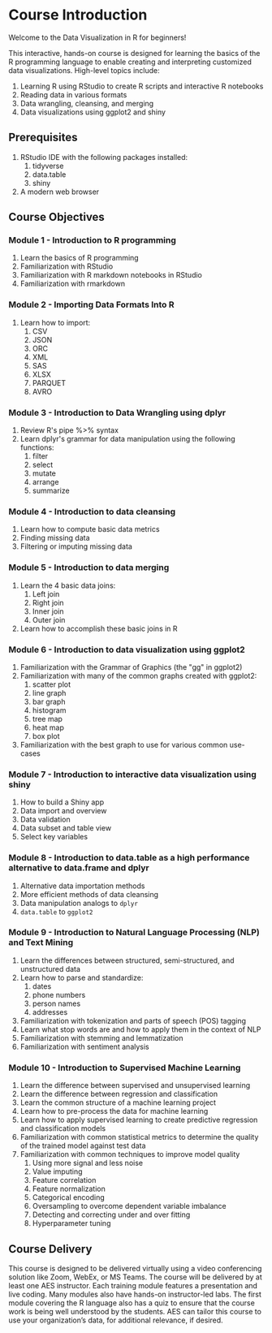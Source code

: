 # Course Introduction

Welcome to the Data Visualization in R for beginners!

This interactive, hands-on course is designed for learning the basics of the R programming language to enable creating and interpreting customized data visualizations.  High-level topics include:
1. Learning R using RStudio to create R scripts and interactive R notebooks
1. Reading data in various formats
1. Data wrangling, cleansing, and merging
1. Data visualizations using ggplot2 and shiny

## Prerequisites
1. RStudio IDE with the following packages installed:
    1. tidyverse
    1. data.table
    1. shiny
1. A modern web browser

## Course Objectives
### **Module 1 - Introduction to R programming**
1. Learn the basics of R programming
1. Familiarization with RStudio
1. Familiarization with R markdown notebooks in RStudio
1. Familiarization with rmarkdown

### **Module 2 - Importing Data Formats Into R**
1. Learn how to import:
    1. CSV
    1. JSON
    1. ORC
    1. XML
    1. SAS
    1. XLSX
    1. PARQUET
    1. AVRO

### **Module 3 - Introduction to Data Wrangling using dplyr**
1. Review R's pipe %>% syntax
1. Learn dplyr's grammar for data manipulation using the following functions:
    1. filter
    1. select
    1. mutate
    1. arrange
    1. summarize

### **Module 4 - Introduction to data cleansing**
1. Learn how to compute basic data metrics
1. Finding missing data
1. Filtering or imputing missing data

### **Module 5 - Introduction to data merging**
1. Learn the 4 basic data joins:
    1. Left join
    1. Right join
    1. Inner join
    1. Outer join
1. Learn how to accomplish these basic joins in R

### **Module 6 - Introduction to data visualization using ggplot2**
1. Familiarization with the Grammar of Graphics (the "gg" in ggplot2)
1. Familiarization with many of the common graphs created with ggplot2:
    1. scatter plot
    1. line graph
    1. bar graph
    1. histogram
    1. tree map
    1. heat map
    1. box plot
1. Familiarization with the best graph to use for various common use-cases

### **Module 7 - Introduction to interactive data visualization using shiny**
1. How to build a Shiny app
1. Data import and overview
1. Data validation
1. Data subset and table view
1. Select key variables

### **Module 8 - Introduction to data.table as a high performance alternative to data.frame and dplyr**
1. Alternative data importation methods
1. More efficient methods of data cleansing
1. Data manipulation analogs to `dplyr`
1. `data.table` to `ggplot2`

### **Module 9 - Introduction to Natural Language Processing (NLP) and Text Mining**
1. Learn the differences between structured, semi-structured, and unstructured data
1. Learn how to parse and standardize:
    1. dates
    1. phone numbers
    1. person names
    1. addresses
1. Familiarization with tokenization and parts of speech (POS) tagging
1. Learn what stop words are and how to apply them in the context of NLP
1. Familiarization with stemming and lemmatization
1. Familiarization with sentiment analysis

### **Module 10 - Introduction to Supervised Machine Learning**
1. Learn the difference between supervised and unsupervised learning
1. Learn the difference between regression and classification
1. Learn the common structure of a machine learning project
1. Learn how to pre-process the data for machine learning
1. Learn how to apply supervised learning to create predictive regression and classification models
1. Familiarization with common statistical metrics to determine the quality of the trained model against test data
1. Familiarization with common techniques to improve model quality
    1. Using more signal and less noise
    1. Value imputing
    1. Feature correlation
    1. Feature normalization
    1. Categorical encoding
    1. Oversampling to overcome dependent variable imbalance
    1. Detecting and correcting under and over fitting
    1. Hyperparameter tuning

## Course Delivery

This course is designed to be delivered virtually using a video conferencing solution like Zoom, WebEx, or MS Teams.  The course will be delivered by at least one AES instructor.  Each training module features a presentation and live coding.  Many modules also have hands-on instructor-led labs.  The first module covering the R language also has a quiz to ensure that the course work is being well understood by the students.  AES can tailor this course to use your organization’s data, for additional relevance, if desired.
